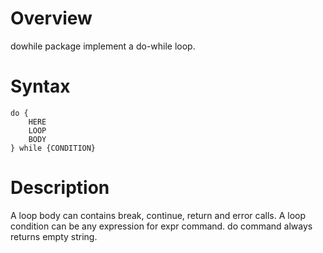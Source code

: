 Overview
========
dowhile package implement a do-while loop.

Syntax
======

```
do {
	HERE
	LOOP
	BODY
} while {CONDITION}
```

Description
===========
A loop body can contains break, continue, return and error calls.
A loop condition can be any expression for expr command.
do command always returns empty string.

